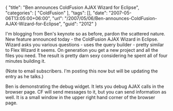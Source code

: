 {
	"title": "Ben announces ColdFusion AJAX Wizard for Eclipse",
	"categories": [
		"ColdFusion"
	],
	"tags": [],
	"date": "2007-05-06T13:05:00+06:00",
	"url": "/2007/05/06/Ben-announces-ColdFusion-AJAX-Wizard-for-Eclipse",
	"guid": "2012"
}

I'm blogging from Ben's keynote so as before, pardon the scattered nature. New feature announced today - the ColdFusion AJAX Wizard in Eclipse. Wizard asks you various questions - uses the query builder - pretty similar to Flex Wizard it seems. On generation you get a new project and all the files you need. The result is pretty darn sexy considering he spent all of four minutes building it. 

(Note to email subscribers. I'm posting this now but will be updating the entry as he talks.)

Ben is demonstrating the debug widget. It lets you debug AJAX calls in the browser page. CF will send messages to it, but you can send information as well. It is a small window in the upper right hand corner of the browser page.
